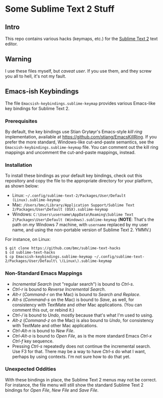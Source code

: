 # Some Sublime Text 2 Stuff

## Intro

This repo contains various hacks (keymaps, etc.) for the [Sublime Text 2][]
text editor.

## Warning

I use these files myself, but *caveat user*. If you use them, and they screw you all to hell, it's not my fault.

## Emacs-ish Keybindings

The file `Emacsish-keybindings.sublime-keymap` provides various Emacs-like key
bindings for Sublime Text 2.

### Prerequisites

By default, the key bindings use Stian Grytøyr's Emacs-style *kill ring*
implementation, available at <https://github.com/stiang/EmacsKillRing>. If you
prefer the more standard, Windows-like cut-and-paste semantics, see the
`Emacsish-keybindings.sublime-keymap` file. You can comment out the kill ring
mappings and uncomment the cut-and-paste mappings, instead.

### Installation

To install these bindings as your default key bindings, check out this
repository and copy the file to the appropriate directory for your platform, as
shown below:

* Linux: `~/.config/sublime-text-2/Packages/User/Default (Linux).sublime-keymap`
* Mac: `/Users/bmc/Library/Application Support/Sublime Text 2/Packages/User\Default (OSX).sublime-keymap`
* Windows: `C:\Users\username\AppData\Roaming\Sublime Text 2\Packages\User\Default (Windows).sublime-keymap` 
  (**NOTE**: That's the path on *my* Windows 7 machine, with `username` 
  replaced by my user name, and using the non-portable version of 
  Sublime Text 2. YMMV.)

For instance, on Linux:

    $ git clone https://github.com/bmc/sublime-text-hacks
    $ cd sublime-text-hacks
    $ cp Emacsish-keybindings.sublime-keymap ~/.config/sublime-text-2/Packages/User/Default\ \(Linux\).sublime-keymap

### Non-Standard Emacs Mappings

* *Incremental Search* (not "regular search") is bound to *Ctrl-s*.
* *Ctrl-r* is bound to *Reverse Incremental Search*.
* *Alt-r* (*Command-r* on the Mac) is bound to *Search and Replace*.
* *Alt-s* (*Command-s* on the Mac) is bound to *Save*, as well, for consistency
  with TextMate and other Mac applications. (You can comment this out, or 
  rebind it.)
* *Ctrl-/* is bound to *Undo*, mostly because that's what I'm used to using.
* *Alt-z* (*Command-z* on the Mac) is also bound to *Undo*, for consistency
  with TextMate and other Mac applications.
* *Ctrl-Alt-n* is bound to *New File*.
* *Ctrl-Alt-o* is bound to *Open File*, as is the more standard Emacs
  *Ctrl-x Ctrl-f* key sequence.
* Pressing *Ctrl-s* repeatedly does not continue the incremental search.
  Use F3 for that. There may be a way to have *Ctrl-s* do what I want,
  perhaps by using contexts. I'm not sure how to do that yet.

### Unexpected Oddities

With these bindings in place, the Sublime Text 2 menus may not be correct. For
instance, the file menu will still show the standard Sublime Text 2 bindings
for *Open File*, *New File* and *Save File*.

[Sublime Text 2]: http://www.sublimetext.com/2